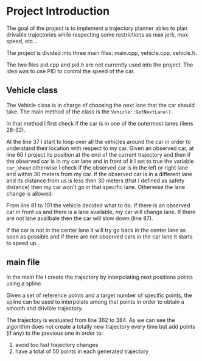 # Project Introduction

The goal of the project is to implement a trajectory planner ables to plan drivable trajectories while respecting some restrictions as max jerk, max speed, etc...

The project is divided into three main files: main.cpp, vehicle.cpp, vehicle.h.

The two files pid.cpp and pid.h are not currently used into the project. The idea was to use PID to control the speed of the car.

## Vehicle class

The Vehicle class is in charge of choosing the next lane that the car should take. The main method of the class is the ```
 Vehicle::GetNextLane() ```. 
 
 In that method I first check if the car is in one of the outermost lanes (liens 28-32).  
 
 At the line 37 I start to loop over all the vehicles around the car in order to understand their location with respect to my car. Given an observed car, at line 60 I project its position at the end of the current trajectory and then if the observed car is in my car lane and in front of it I set to true the variable ```car_ahead``` otherwise I check if the observed car is in the left or right lane and within 30 meters from my car. If the observed car is in a different lane and its distance from us is less then 30 meters (that I defined as safety distance) then my car won't go in that specific lane. Otherwise the lane change is allowed.
 
 From line 81 to 101 the vehicle decided what to do. If there is an observed car in front us and there is a lane available, my car will change lane. If there are not lane availbale then the car will slow down (line 87). 
 
 If the car is not in the center lane it will try go back in the center lane as soon as possible and if there are not observed cars in the car lane it starts to speed up.
 
## main file

In the main file I create the trajectory by interpolating next positions points using a spline. 

Given a set of reference points and a target number of specific points, the spline can be used to interpolate among that points in order to obtain a smooth and drivible trajectory. 

The trajectory is evaluated from line 362 to 384. As we can see the algorithm does not create a totally new trajectory every time but add points (if any) to the previous one in order to:

1) avoid too fast trajectory changes
2) have a total of 50 points in each generated trajectory

